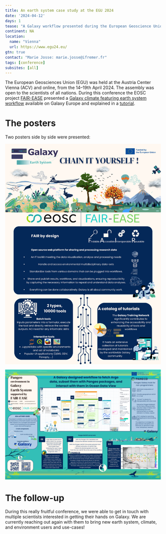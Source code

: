 ```yaml
---
title: An earth system case study at the EGU 2024
date: '2024-04-12'
days: 1
tease: "A Galaxy workflow presented during the European Geoscience Union"
continent: NA
location:
  name: "Vienna"
  url: https://www.egu24.eu/
gtn: true
contact: "Marie Josse: marie.josse@ifremer.fr"
tags: [conference]
subsites: [all]
---
```


The European Geosciences Union (EGU) was held at the Austria Center Vienna (ACV) and online, from the 14–19th April 2024.
The assembly was open to the scientists of all nations. During this conference the EOSC project [FAIR-EASE](https://fairease.eu/) presented
a [Galaxy climate featuring earth system workflow](https://usegalaxy.eu/u/marie.josse/w/full-analyse-argo-data) available on Galaxy Europe and explained
in a [tutorial](https://training.galaxyproject.org/training-material/topics/climate/tutorials/argo_pangeo/tutorial.html).


# The posters
Two posters side by side were presented:

![First poster on the Galaxy basis](./eguposter_1.png)

![Second poster focused on Galaxy earth system](./eguposter_2.png)

# The follow-up
During this really fruitful conference, we were able to get in touch with multiple scientists interested in getting their hands on Galaxy. We are currently reaching out again with them to bring new earth system, climate, and environment users and use-cases!
